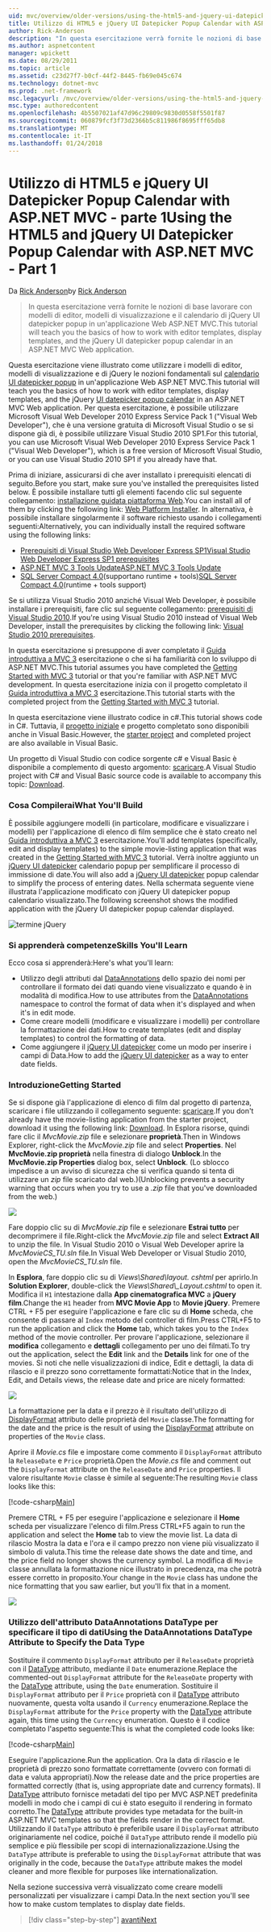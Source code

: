 ```yaml
---
uid: mvc/overview/older-versions/using-the-html5-and-jquery-ui-datepicker-popup-calendar-with-aspnet-mvc/using-the-html5-and-jquery-ui-datepicker-popup-calendar-with-aspnet-mvc-part-1
title: Utilizzo di HTML5 e jQuery UI Datepicker Popup Calendar with ASP.NET MVC - parte 1 | Documenti Microsoft
author: Rick-Anderson
description: "In questa esercitazione verrà fornite le nozioni di base lavorare con modelli di editor, modelli di visualizzazione e il calendario di jQuery UI datepicker popup in una macchina virtuale di ASP.NET..."
ms.author: aspnetcontent
manager: wpickett
ms.date: 08/29/2011
ms.topic: article
ms.assetid: c23d27f7-b0cf-44f2-8445-fb69e045c674
ms.technology: dotnet-mvc
ms.prod: .net-framework
msc.legacyurl: /mvc/overview/older-versions/using-the-html5-and-jquery-ui-datepicker-popup-calendar-with-aspnet-mvc/using-the-html5-and-jquery-ui-datepicker-popup-calendar-with-aspnet-mvc-part-1
msc.type: authoredcontent
ms.openlocfilehash: 4b5507021af47d96c29809c9830d0558f5501f87
ms.sourcegitcommit: 060879fcf3f73d2366b5c811986f8695fff65db8
ms.translationtype: MT
ms.contentlocale: it-IT
ms.lasthandoff: 01/24/2018
---
```

<a name="using-the-html5-and-jquery-ui-datepicker-popup-calendar-with-aspnet-mvc---part-1"></a><span data-ttu-id="db03d-103">Utilizzo di HTML5 e jQuery UI Datepicker Popup Calendar with ASP.NET MVC - parte 1</span><span class="sxs-lookup"><span data-stu-id="db03d-103">Using the HTML5 and jQuery UI Datepicker Popup Calendar with ASP.NET MVC - Part 1</span></span>
====================
<span data-ttu-id="db03d-104">Da [Rick Anderson](https://github.com/Rick-Anderson)</span><span class="sxs-lookup"><span data-stu-id="db03d-104">by [Rick Anderson](https://github.com/Rick-Anderson)</span></span>

> <span data-ttu-id="db03d-105">In questa esercitazione verrà fornite le nozioni di base lavorare con modelli di editor, modelli di visualizzazione e il calendario di jQuery UI datepicker popup in un'applicazione Web ASP.NET MVC.</span><span class="sxs-lookup"><span data-stu-id="db03d-105">This tutorial will teach you the basics of how to work with editor templates, display templates, and the jQuery UI datepicker popup calendar in an ASP.NET MVC Web application.</span></span>


<span data-ttu-id="db03d-106">Questa esercitazione viene illustrato come utilizzare i modelli di editor, modelli di visualizzazione e di jQuery le nozioni fondamentali sul [calendario UI datepicker popup](http://plugins.jquery.com/project/datepicker) in un'applicazione Web ASP.NET MVC.</span><span class="sxs-lookup"><span data-stu-id="db03d-106">This tutorial will teach you the basics of how to work with editor templates, display templates, and the jQuery [UI datepicker popup calendar](http://plugins.jquery.com/project/datepicker) in an ASP.NET MVC Web application.</span></span> <span data-ttu-id="db03d-107">Per questa esercitazione, è possibile utilizzare Microsoft Visual Web Developer 2010 Express Service Pack 1 (&quot;Visual Web Developer&quot;), che è una versione gratuita di Microsoft Visual Studio o se si dispone già di, è possibile utilizzare Visual Studio 2010 SP1.</span><span class="sxs-lookup"><span data-stu-id="db03d-107">For this tutorial, you can use Microsoft Visual Web Developer 2010 Express Service Pack 1 (&quot;Visual Web Developer&quot;), which is a free version of Microsoft Visual Studio, or you can use Visual Studio 2010 SP1 if you already have that.</span></span>

<span data-ttu-id="db03d-108">Prima di iniziare, assicurarsi di che aver installato i prerequisiti elencati di seguito.</span><span class="sxs-lookup"><span data-stu-id="db03d-108">Before you start, make sure you've installed the prerequisites listed below.</span></span> <span data-ttu-id="db03d-109">È possibile installare tutti gli elementi facendo clic sul seguente collegamento: [installazione guidata piattaforma Web](https://www.microsoft.com/web/gallery/install.aspx?appid=VWD2010SP1Pack).</span><span class="sxs-lookup"><span data-stu-id="db03d-109">You can install all of them by clicking the following link: [Web Platform Installer](https://www.microsoft.com/web/gallery/install.aspx?appid=VWD2010SP1Pack).</span></span> <span data-ttu-id="db03d-110">In alternativa, è possibile installare singolarmente il software richiesto usando i collegamenti seguenti:</span><span class="sxs-lookup"><span data-stu-id="db03d-110">Alternatively, you can individually install the required software using the following links:</span></span>

- [<span data-ttu-id="db03d-111">Prerequisiti di Visual Studio Web Developer Express SP1</span><span class="sxs-lookup"><span data-stu-id="db03d-111">Visual Studio Web Developer Express SP1 prerequisites</span></span>](https://www.microsoft.com/web/gallery/install.aspx?appid=VWD2010SP1Pack)
- [<span data-ttu-id="db03d-112">ASP.NET MVC 3 Tools Update</span><span class="sxs-lookup"><span data-stu-id="db03d-112">ASP.NET MVC 3 Tools Update</span></span>](https://www.microsoft.com/web/gallery/install.aspx?appsxml=&amp;appid=MVC3)
- <span data-ttu-id="db03d-113">[SQL Server Compact 4.0](https://www.microsoft.com/web/gallery/install.aspx?appid=SQLCE;SQLCEVSTools_4_0)(supportano runtime + tools)</span><span class="sxs-lookup"><span data-stu-id="db03d-113">[SQL Server Compact 4.0](https://www.microsoft.com/web/gallery/install.aspx?appid=SQLCE;SQLCEVSTools_4_0)(runtime + tools support)</span></span>

<span data-ttu-id="db03d-114">Se si utilizza Visual Studio 2010 anziché Visual Web Developer, è possibile installare i prerequisiti, fare clic sul seguente collegamento: [prerequisiti di Visual Studio 2010](https://www.microsoft.com/web/gallery/install.aspx?appsxml=&amp;appid=VS2010SP1Pack).</span><span class="sxs-lookup"><span data-stu-id="db03d-114">If you're using Visual Studio 2010 instead of Visual Web Developer, install the prerequisites by clicking the following link: [Visual Studio 2010 prerequisites](https://www.microsoft.com/web/gallery/install.aspx?appsxml=&amp;appid=VS2010SP1Pack).</span></span>

<span data-ttu-id="db03d-115">In questa esercitazione si presuppone di aver completato il [Guida introduttiva a MVC 3](../getting-started-with-aspnet-mvc3/cs/intro-to-aspnet-mvc-3.md) esercitazione o che si ha familiarità con lo sviluppo di ASP.NET MVC.</span><span class="sxs-lookup"><span data-stu-id="db03d-115">This tutorial assumes you have completed the [Getting Started with MVC 3](../getting-started-with-aspnet-mvc3/cs/intro-to-aspnet-mvc-3.md) tutorial or that you're familiar with ASP.NET MVC development.</span></span> <span data-ttu-id="db03d-116">In questa esercitazione inizia con il progetto completato il [Guida introduttiva a MVC 3](../getting-started-with-aspnet-mvc3/cs/intro-to-aspnet-mvc-3.md) esercitazione.</span><span class="sxs-lookup"><span data-stu-id="db03d-116">This tutorial starts with the completed project from the [Getting Started with MVC 3](../getting-started-with-aspnet-mvc3/cs/intro-to-aspnet-mvc-3.md) tutorial.</span></span>

<span data-ttu-id="db03d-117">In questa esercitazione viene illustrato codice in c#.</span><span class="sxs-lookup"><span data-stu-id="db03d-117">This tutorial shows code in C#.</span></span> <span data-ttu-id="db03d-118">Tuttavia, il [progetto iniziale](https://archive.msdn.microsoft.com/Project/Download/FileDownload.aspx?ProjectName=aspnetmvcsamples&amp;DownloadId=15800) e progetto completato sono disponibili anche in Visual Basic.</span><span class="sxs-lookup"><span data-stu-id="db03d-118">However, the [starter project](https://archive.msdn.microsoft.com/Project/Download/FileDownload.aspx?ProjectName=aspnetmvcsamples&amp;DownloadId=15800) and completed project are also available in Visual Basic.</span></span>

<span data-ttu-id="db03d-119">Un progetto di Visual Studio con codice sorgente c# e Visual Basic è disponibile a complemento di questo argomento: [scaricare](https://archive.msdn.microsoft.com/Project/Download/FileDownload.aspx?ProjectName=aspnetmvcsamples&amp;DownloadId=15800).</span><span class="sxs-lookup"><span data-stu-id="db03d-119">A Visual Studio project with C# and Visual Basic source code is available to accompany this topic: [Download](https://archive.msdn.microsoft.com/Project/Download/FileDownload.aspx?ProjectName=aspnetmvcsamples&amp;DownloadId=15800).</span></span>

### <a name="what-youll-build"></a><span data-ttu-id="db03d-120">Cosa Compilerai</span><span class="sxs-lookup"><span data-stu-id="db03d-120">What You'll Build</span></span>

<span data-ttu-id="db03d-121">È possibile aggiungere modelli (in particolare, modificare e visualizzare i modelli) per l'applicazione di elenco di film semplice che è stato creato nel [Guida introduttiva a MVC 3](../getting-started-with-aspnet-mvc3/cs/intro-to-aspnet-mvc-3.md) esercitazione.</span><span class="sxs-lookup"><span data-stu-id="db03d-121">You'll add templates (specifically, edit and display templates) to the simple movie-listing application that was created in the [Getting Started with MVC 3](../getting-started-with-aspnet-mvc3/cs/intro-to-aspnet-mvc-3.md) tutorial.</span></span> <span data-ttu-id="db03d-122">Verrà inoltre aggiunto un [jQuery UI datepicker](http://jqueryui.com/demos/datepicker/) calendario popup per semplificare il processo di immissione di date.</span><span class="sxs-lookup"><span data-stu-id="db03d-122">You will also add a [jQuery UI datepicker](http://jqueryui.com/demos/datepicker/) popup calendar to simplify the process of entering dates.</span></span> <span data-ttu-id="db03d-123">Nella schermata seguente viene illustrata l'applicazione modificato con jQuery UI datepicker popup calendario visualizzato.</span><span class="sxs-lookup"><span data-stu-id="db03d-123">The following screenshot shows the modified application with the jQuery UI datepicker popup calendar displayed.</span></span>

![termine jQuery](using-the-html5-and-jquery-ui-datepicker-popup-calendar-with-aspnet-mvc-part-1/_static/image1.png)

### <a name="skills-youll-learn"></a><span data-ttu-id="db03d-125">Si apprenderà competenze</span><span class="sxs-lookup"><span data-stu-id="db03d-125">Skills You'll Learn</span></span>

<span data-ttu-id="db03d-126">Ecco cosa si apprenderà:</span><span class="sxs-lookup"><span data-stu-id="db03d-126">Here's what you'll learn:</span></span>

- <span data-ttu-id="db03d-127">Utilizzo degli attributi dal [DataAnnotations](https://msdn.microsoft.com/library/system.componentmodel.dataannotations.aspx) dello spazio dei nomi per controllare il formato dei dati quando viene visualizzato e quando è in modalità di modifica.</span><span class="sxs-lookup"><span data-stu-id="db03d-127">How to use attributes from the [DataAnnotations](https://msdn.microsoft.com/library/system.componentmodel.dataannotations.aspx) namespace to control the format of data when it's displayed and when it's in edit mode.</span></span>
- <span data-ttu-id="db03d-128">Come creare modelli (modificare e visualizzare i modelli) per controllare la formattazione dei dati.</span><span class="sxs-lookup"><span data-stu-id="db03d-128">How to create templates (edit and display templates) to control the formatting of data.</span></span>
- <span data-ttu-id="db03d-129">Come aggiungere il [jQuery UI datepicker](http://jqueryui.com/demos/datepicker/) come un modo per inserire i campi di Data.</span><span class="sxs-lookup"><span data-stu-id="db03d-129">How to add the [jQuery UI datepicker](http://jqueryui.com/demos/datepicker/) as a way to enter date fields.</span></span>

### <a name="getting-started"></a><span data-ttu-id="db03d-130">Introduzione</span><span class="sxs-lookup"><span data-stu-id="db03d-130">Getting Started</span></span>

<span data-ttu-id="db03d-131">Se si dispone già l'applicazione di elenco di film dal progetto di partenza, scaricare i file utilizzando il collegamento seguente: [scaricare](https://code.msdn.microsoft.com/Project/Download/FileDownload.aspx?https://archive.msdn.microsoft.com/Project/Download/FileDownload.aspx?ProjectName=aspnetmvcsamples&amp;DownloadId=15800).</span><span class="sxs-lookup"><span data-stu-id="db03d-131">If you don't already have the movie-listing application from the starter project, download it using the following link: [Download](https://code.msdn.microsoft.com/Project/Download/FileDownload.aspx?https://archive.msdn.microsoft.com/Project/Download/FileDownload.aspx?ProjectName=aspnetmvcsamples&amp;DownloadId=15800).</span></span> <span data-ttu-id="db03d-132">In Esplora risorse, quindi fare clic il *MvcMovie.zip* file e selezionare **proprietà**.</span><span class="sxs-lookup"><span data-stu-id="db03d-132">Then in Windows Explorer, right-click the *MvcMovie.zip* file and select **Properties**.</span></span> <span data-ttu-id="db03d-133">Nel **MvcMovie.zip proprietà** nella finestra di dialogo **Unblock**.</span><span class="sxs-lookup"><span data-stu-id="db03d-133">In the **MvcMovie.zip Properties** dialog box, select **Unblock**.</span></span> <span data-ttu-id="db03d-134">(Lo sblocco impedisce a un avviso di sicurezza che si verifica quando si tenta di utilizzare un *zip* file scaricato dal web.)</span><span class="sxs-lookup"><span data-stu-id="db03d-134">(Unblocking prevents a security warning that occurs when you try to use a *.zip* file that you've downloaded from the web.)</span></span>

![](using-the-html5-and-jquery-ui-datepicker-popup-calendar-with-aspnet-mvc-part-1/_static/image2.png)

<span data-ttu-id="db03d-135">Fare doppio clic su di *MvcMovie.zip* file e selezionare **Estrai tutto** per decomprimere il file.</span><span class="sxs-lookup"><span data-stu-id="db03d-135">Right-click the *MvcMovie.zip* file and select **Extract All** to unzip the file.</span></span> <span data-ttu-id="db03d-136">In Visual Studio 2010 o Visual Web Developer aprire la *MvcMovieCS\_TU.sln* file.</span><span class="sxs-lookup"><span data-stu-id="db03d-136">In Visual Web Developer or Visual Studio 2010, open the *MvcMovieCS\_TU.sln* file.</span></span>

<span data-ttu-id="db03d-137">In **Esplora**, fare doppio clic su di *Views\Shared\\layout. cshtml* per aprirlo.</span><span class="sxs-lookup"><span data-stu-id="db03d-137">In **Solution Explorer**, double-click the *Views\Shared\\_Layout.cshtml* to open it.</span></span> <span data-ttu-id="db03d-138">Modifica il `H1` intestazione dalla **App cinematografica MVC** a **jQuery film**.</span><span class="sxs-lookup"><span data-stu-id="db03d-138">Change the `H1` header from **MVC Movie App** to **Movie jQuery**.</span></span> <span data-ttu-id="db03d-139">Premere CTRL + F5 per eseguire l'applicazione e fare clic su di **Home** scheda, che consente di passare al `Index` metodo del controller di film.</span><span class="sxs-lookup"><span data-stu-id="db03d-139">Press CTRL+F5 to run the application and click the **Home** tab, which takes you to the `Index` method of the movie controller.</span></span> <span data-ttu-id="db03d-140">Per provare l'applicazione, selezionare il **modifica** collegamento e **dettagli** collegamento per uno dei filmati.</span><span class="sxs-lookup"><span data-stu-id="db03d-140">To try out the application, select the **Edit** link and the **Details** link for one of the movies.</span></span> <span data-ttu-id="db03d-141">Si noti che nelle visualizzazioni di indice, Edit e dettagli, la data di rilascio e il prezzo sono correttamente formattati:</span><span class="sxs-lookup"><span data-stu-id="db03d-141">Notice that in the Index, Edit, and Details views, the release date and price are nicely formatted:</span></span>

![](using-the-html5-and-jquery-ui-datepicker-popup-calendar-with-aspnet-mvc-part-1/_static/image3.png)

<span data-ttu-id="db03d-142">La formattazione per la data e il prezzo è il risultato dell'utilizzo di [DisplayFormat](https://msdn.microsoft.com/library/system.componentmodel.dataannotations.displayformatattribute.aspx) attributo delle proprietà del `Movie` classe.</span><span class="sxs-lookup"><span data-stu-id="db03d-142">The formatting for the date and the price is the result of using the [DisplayFormat](https://msdn.microsoft.com/library/system.componentmodel.dataannotations.displayformatattribute.aspx) attribute on properties of the `Movie` class.</span></span>

<span data-ttu-id="db03d-143">Aprire il *Movie.cs* file e impostare come commento il `DisplayFormat` attributo la `ReleaseDate` e `Price` proprietà.</span><span class="sxs-lookup"><span data-stu-id="db03d-143">Open the *Movie.cs* file and comment out the `DisplayFormat` attribute on the `ReleaseDate` and `Price` properties.</span></span> <span data-ttu-id="db03d-144">Il valore risultante `Movie` classe è simile al seguente:</span><span class="sxs-lookup"><span data-stu-id="db03d-144">The resulting `Movie` class looks like this:</span></span>

[!code-csharp[Main](using-the-html5-and-jquery-ui-datepicker-popup-calendar-with-aspnet-mvc-part-1/samples/sample1.cs)]

<span data-ttu-id="db03d-145">Premere CTRL + F5 per eseguire l'applicazione e selezionare il **Home** scheda per visualizzare l'elenco di film.</span><span class="sxs-lookup"><span data-stu-id="db03d-145">Press CTRL+F5 again to run the application and select the **Home** tab to view the movie list.</span></span> <span data-ttu-id="db03d-146">La data di rilascio Mostra la data e l'ora e il campo prezzo non viene più visualizzato il simbolo di valuta.</span><span class="sxs-lookup"><span data-stu-id="db03d-146">This time the release date shows the date and time, and the price field no longer shows the currency symbol.</span></span> <span data-ttu-id="db03d-147">La modifica di `Movie` classe annullata la formattazione nice illustrato in precedenza, ma che potrà essere corretto in proposito.</span><span class="sxs-lookup"><span data-stu-id="db03d-147">Your change in the `Movie` class has undone the nice formatting that you saw earlier, but you'll fix that in a moment.</span></span>

![](using-the-html5-and-jquery-ui-datepicker-popup-calendar-with-aspnet-mvc-part-1/_static/image4.png)

### <a name="using-the-dataannotations-datatype-attribute-to-specify-the-data-type"></a><span data-ttu-id="db03d-148">Utilizzo dell'attributo DataAnnotations DataType per specificare il tipo di dati</span><span class="sxs-lookup"><span data-stu-id="db03d-148">Using the DataAnnotations DataType Attribute to Specify the Data Type</span></span>

<span data-ttu-id="db03d-149">Sostituire il commento `DisplayFormat` attributo per il `ReleaseDate` proprietà con il [DataType](https://msdn.microsoft.com/library/system.componentmodel.dataannotations.datatype.aspx) attributo, mediante il `Date` enumerazione.</span><span class="sxs-lookup"><span data-stu-id="db03d-149">Replace the commented-out `DisplayFormat` attribute for the `ReleaseDate` property with the [DataType](https://msdn.microsoft.com/library/system.componentmodel.dataannotations.datatype.aspx) attribute, using the `Date` enumeration.</span></span> <span data-ttu-id="db03d-150">Sostituire il `DisplayFormat` attributo per il `Price` proprietà con il [DataType](https://msdn.microsoft.com/library/system.componentmodel.dataannotations.datatype.aspx) attributo nuovamente, questa volta usando il `Currency` enumerazione.</span><span class="sxs-lookup"><span data-stu-id="db03d-150">Replace the `DisplayFormat` attribute for the `Price` property with the [DataType](https://msdn.microsoft.com/library/system.componentmodel.dataannotations.datatype.aspx) attribute again, this time using the `Currency` enumeration.</span></span> <span data-ttu-id="db03d-151">Questo è il codice completato l'aspetto seguente:</span><span class="sxs-lookup"><span data-stu-id="db03d-151">This is what the completed code looks like:</span></span>

[!code-csharp[Main](using-the-html5-and-jquery-ui-datepicker-popup-calendar-with-aspnet-mvc-part-1/samples/sample2.cs)]

<span data-ttu-id="db03d-152">Eseguire l'applicazione.</span><span class="sxs-lookup"><span data-stu-id="db03d-152">Run the application.</span></span> <span data-ttu-id="db03d-153">Ora la data di rilascio e le proprietà di prezzo sono formattate correttamente (ovvero con formati di data e valuta appropriati).</span><span class="sxs-lookup"><span data-stu-id="db03d-153">Now the release date and the price properties are formatted correctly (that is, using appropriate date and currency formats).</span></span> <span data-ttu-id="db03d-154">Il [DataType](https://msdn.microsoft.com/library/system.componentmodel.dataannotations.datatype.aspx) attributo fornisce metadati del tipo per MVC ASP.NET predefinita modelli in modo che i campi di cui è stato eseguito il rendering in formato corretto.</span><span class="sxs-lookup"><span data-stu-id="db03d-154">The [DataType](https://msdn.microsoft.com/library/system.componentmodel.dataannotations.datatype.aspx) attribute provides type metadata for the built-in ASP.NET MVC templates so that the fields render in the correct format.</span></span> <span data-ttu-id="db03d-155">Utilizzando il `DataType` attributo è preferibile usare il `DisplayFormat` attributo originariamente nel codice, poiché il `DataType` attributo rende il modello più semplice e più flessibile per scopi di internazionalizzazione.</span><span class="sxs-lookup"><span data-stu-id="db03d-155">Using the `DataType` attribute is preferable to using the `DisplayFormat` attribute that was originally in the code, because the `DataType` attribute makes the model cleaner and more flexible for purposes like internationalization.</span></span>

<span data-ttu-id="db03d-156">Nella sezione successiva verrà visualizzato come creare modelli personalizzati per visualizzare i campi Data.</span><span class="sxs-lookup"><span data-stu-id="db03d-156">In the next section you'll see how to make custom templates to display date fields.</span></span>

>[!div class="step-by-step"]
[<span data-ttu-id="db03d-157">avanti</span><span class="sxs-lookup"><span data-stu-id="db03d-157">Next</span></span>](using-the-html5-and-jquery-ui-datepicker-popup-calendar-with-aspnet-mvc-part-2.md)
